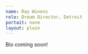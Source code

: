 ```yaml
---
name: Ray Winens
role: Dream Director, Detroit
portait: none
layout: plain
---
```


Bio coming soon!